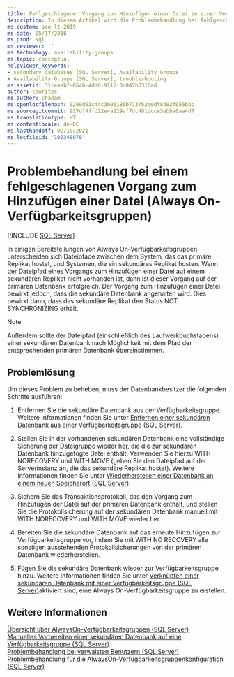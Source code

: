 ```yaml
---
title: Fehlgeschlagener Vorgang zum Hinzufügen einer Datei zu einer Verfügbarkeitsgruppe
description: In diesem Artikel wird die Problembehandlung bei fehlgeschlagenen add-file-Vorgängen in einer AlwaysOn-Verfügbarkeitsgruppe behandelt. Dateipfade können sich zwischen den Systemen unterscheiden, die das primäre und das sekundäre Replikat hosten.
ms.custom: seo-lt-2019
ms.date: 05/17/2016
ms.prod: sql
ms.reviewer: ''
ms.technology: availability-groups
ms.topic: conceptual
helpviewer_keywords:
- secondary databases [SQL Server], Availability Groups
- Availability Groups [SQL Server], troubleshooting
ms.assetid: 31ceaebf-864b-4dd0-9112-0d047b0316ad
author: cawrites
ms.author: chadam
ms.openlocfilehash: 0260d63c44c3006186b773752e0df8482f055bbc
ms.sourcegitcommit: 917df4ffd22e4a229af7dc481dcce3ebba0aa4d7
ms.translationtype: HT
ms.contentlocale: de-DE
ms.lasthandoff: 02/10/2021
ms.locfileid: "100348978"
---
```

# <a name="troubleshoot-a-failed-add-file-operation-always-on-availability-groups"></a>Problembehandlung bei einem fehlgeschlagenen Vorgang zum Hinzufügen einer Datei (Always On-Verfügbarkeitsgruppen)
[!INCLUDE [SQL Server](../../../includes/applies-to-version/sqlserver.md)]

  In einigen Bereitstellungen von Always On-Verfügbarkeitsgruppen unterscheiden sich Dateipfade zwischen dem System, das das primäre Replikat hostet, und Systemen, die ein sekundäres Replikat hosten. Wenn der Dateipfad eines Vorgangs zum Hinzufügen einer Datei auf einem sekundären Replikat nicht vorhanden ist, dann ist dieser Vorgang auf der primären Datenbank erfolgreich. Der Vorgang zum Hinzufügen einer Datei bewirkt jedoch, dass die sekundäre Datenbank angehalten wird. Dies bewirkt dann, dass das sekundäre Replikat den Status NOT SYNCHRONIZING erhält.  
  
> [!NOTE]  
>  Außerdem sollte der Dateipfad (einschließlich des Laufwerkbuchstabens) einer sekundären Datenbank nach Möglichkeit mit dem Pfad der entsprechenden primären Datenbank übereinstimmen.  
  
## <a name="problem-resolution"></a>Problemlösung  
 Um dieses Problem zu beheben, muss der Datenbankbesitzer die folgenden Schritte ausführen:  
  
1.  Entfernen Sie die sekundäre Datenbank aus der Verfügbarkeitsgruppe. Weitere Informationen finden Sie unter [Entfernen einer sekundären Datenbank aus einer Verfügbarkeitsgruppe &#40;SQL Server&#41;](../../../database-engine/availability-groups/windows/remove-a-secondary-database-from-an-availability-group-sql-server.md).  
  
2.  Stellen Sie in der vorhandenen sekundären Datenbank eine vollständige Sicherung der Dateigruppe wieder her, die die zur sekundären Datenbank hinzugefügte Datei enthält. Verwenden Sie hierzu WITH NORECOVERY und WITH MOVE (geben Sie den Dateipfad auf der Serverinstanz an, die das sekundäre Replikat hostet). Weitere Informationen finden Sie unter [Wiederherstellen einer Datenbank an einem neuen Speicherort &#40;SQL Server&#41;](../../../relational-databases/backup-restore/restore-a-database-to-a-new-location-sql-server.md).  
  
3.  Sichern Sie das Transaktionsprotokoll, das den Vorgang zum Hinzufügen der Datei auf der primären Datenbank enthält, und stellen Sie die Protokollsicherung auf der sekundären Datenbank manuell mit WITH NORECOVERY und WITH MOVE wieder her.  
  
4.  Bereiten Sie die sekundäre Datenbank auf das erneute Hinzufügen zur Verfügbarkeitsgruppe vor, indem Sie mit WITH NO RECOVERY alle sonstigen ausstehenden Protokollsicherungen von der primären Datenbank wiederherstellen.  
  
5.  Fügen Sie die sekundäre Datenbank wieder zur Verfügbarkeitsgruppe hinzu. Weitere Informationen finden Sie unter [Verknüpfen einer sekundären Datenbank mit einer Verfügbarkeitsgruppe &#40;SQL Server&#41;](../../../database-engine/availability-groups/windows/join-a-secondary-database-to-an-availability-group-sql-server.md)aktiviert sind, eine Always On-Verfügbarkeitsgruppe zu erstellen.  
  
## <a name="see-also"></a>Weitere Informationen  
 [Übersicht über AlwaysOn-Verfügbarkeitsgruppen &#40;SQL Server&#41;](../../../database-engine/availability-groups/windows/overview-of-always-on-availability-groups-sql-server.md)   
 [Manuelles Vorbereiten einer sekundären Datenbank auf eine Verfügbarkeitsgruppe (SQL Server)](../../../database-engine/availability-groups/windows/manually-prepare-a-secondary-database-for-an-availability-group-sql-server.md)   
 [Problembehandlung bei verwaisten Benutzern &#40;SQL Server&#41;](../../../sql-server/failover-clusters/troubleshoot-orphaned-users-sql-server.md)   
 [Problembehandlung für die AlwaysOn-Verfügbarkeitsgruppenkonfiguration &#40;SQL Server&#41;](../../../database-engine/availability-groups/windows/troubleshoot-always-on-availability-groups-configuration-sql-server.md)
